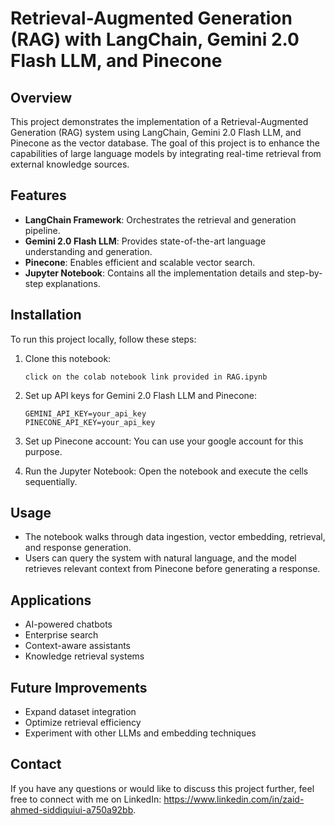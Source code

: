 # Retrieval-Augmented Generation (RAG) with LangChain, Gemini 2.0 Flash LLM, and Pinecone

## Overview
This project demonstrates the implementation of a Retrieval-Augmented Generation (RAG) system using LangChain, Gemini 2.0 Flash LLM, and Pinecone as the vector database. The goal of this project is to enhance the capabilities of large language models by integrating real-time retrieval from external knowledge sources.

## Features
- **LangChain Framework**: Orchestrates the retrieval and generation pipeline.
- **Gemini 2.0 Flash LLM**: Provides state-of-the-art language understanding and generation.
- **Pinecone**: Enables efficient and scalable vector search.
- **Jupyter Notebook**: Contains all the implementation details and step-by-step explanations.

## Installation
To run this project locally, follow these steps:

1. Clone this notebook:
   ```
   click on the colab notebook link provided in RAG.ipynb
   ```

2.  Set up API keys for Gemini 2.0 Flash LLM and Pinecone:
    ```
    GEMINI_API_KEY=your_api_key
    PINECONE_API_KEY=your_api_key
    ```
3. Set up Pinecone account:
   You can use your google account for this purpose.

4. Run the Jupyter Notebook:
   Open the notebook and execute the cells sequentially.

## Usage
- The notebook walks through data ingestion, vector embedding, retrieval, and response generation.
- Users can query the system with natural language, and the model retrieves relevant context from Pinecone before generating a response.

## Applications
- AI-powered chatbots
- Enterprise search
- Context-aware assistants
- Knowledge retrieval systems

## Future Improvements
- Expand dataset integration
- Optimize retrieval efficiency
- Experiment with other LLMs and embedding techniques

## Contact
If you have any questions or would like to discuss this project further, feel free to connect with me on LinkedIn: https://www.linkedin.com/in/zaid-ahmed-siddiquiui-a750a92bb.

